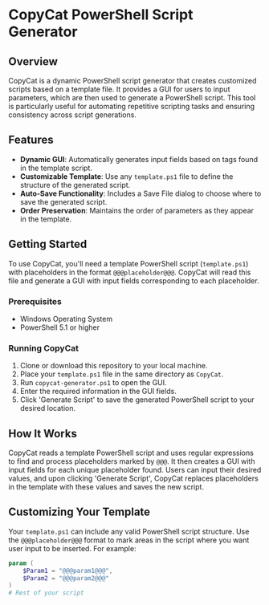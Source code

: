 # CopyCat PowerShell Script Generator

## Overview
CopyCat is a dynamic PowerShell script generator that creates customized scripts based on a template file. It provides a GUI for users to input parameters, which are then used to generate a PowerShell script. This tool is particularly useful for automating repetitive scripting tasks and ensuring consistency across script generations.

## Features
- **Dynamic GUI**: Automatically generates input fields based on tags found in the template script.
- **Customizable Template**: Use any `template.ps1` file to define the structure of the generated script.
- **Auto-Save Functionality**: Includes a Save File dialog to choose where to save the generated script.
- **Order Preservation**: Maintains the order of parameters as they appear in the template.

## Getting Started
To use CopyCat, you'll need a template PowerShell script (`template.ps1`) with placeholders in the format `@@@placeholder@@@`. CopyCat will read this file and generate a GUI with input fields corresponding to each placeholder.

### Prerequisites
- Windows Operating System
- PowerShell 5.1 or higher

### Running CopyCat
1. Clone or download this repository to your local machine.
2. Place your `template.ps1` file in the same directory as `CopyCat`.
3. Run `copycat-generator.ps1` to open the GUI.
4. Enter the required information in the GUI fields.
5. Click 'Generate Script' to save the generated PowerShell script to your desired location.

## How It Works
CopyCat reads a template PowerShell script and uses regular expressions to find and process placeholders marked by `@@@`. It then creates a GUI with input fields for each unique placeholder found. Users can input their desired values, and upon clicking 'Generate Script', CopyCat replaces placeholders in the template with these values and saves the new script.

## Customizing Your Template
Your `template.ps1` can include any valid PowerShell script structure. Use the `@@@placeholder@@@` format to mark areas in the script where you want user input to be inserted. For example:

```powershell
param (
    $Param1 = "@@@param1@@@",
    $Param2 = "@@@param2@@@"
)
# Rest of your script
